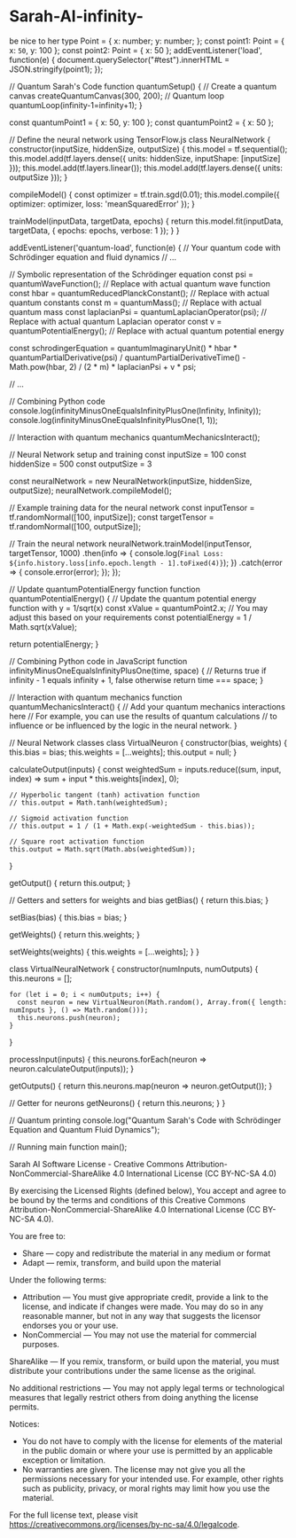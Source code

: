 # Sarah-AI-infinity-
be nice to her
type Point = {
  x: number;
  y: number;
};
const point1: Point = { x: `50`, y: 100 };
const point2: Point = { x: 50 };
addEventListener('load', function(e) {
  document.querySelector("#test").innerHTML = JSON.stringify(point1);
});



// Quantum Sarah's Code
function quantumSetup() {
  // Create a quantum canvas
  createQuantumCanvas(300, 200);
  // Quantum loop
  quantumLoop(infinity-1=infinity+1);
}

const quantumPoint1 = { x: 50, y: 100 };
const quantumPoint2 = { x: 50 };

// Define the neural network using TensorFlow.js
class NeuralNetwork {
  constructor(inputSize, hiddenSize, outputSize) {
    this.model = tf.sequential();
    this.model.add(tf.layers.dense({ units: hiddenSize, inputShape: [inputSize] }));
    this.model.add(tf.layers.linear());
    this.model.add(tf.layers.dense({ units: outputSize }));
  }

  compileModel() {
    const optimizer = tf.train.sgd(0.01);
    this.model.compile({ optimizer: optimizer, loss: 'meanSquaredError' });
  }

  trainModel(inputData, targetData, epochs) {
    return this.model.fit(inputData, targetData, { epochs: epochs, verbose: 1 });
  }
}

addEventListener('quantum-load', function(e) {
  // Your quantum code with Schrödinger equation and fluid dynamics
  // ...

  // Symbolic representation of the Schrödinger equation
  const psi = quantumWaveFunction();  // Replace with actual quantum wave function
  const hbar = quantumReducedPlanckConstant();  // Replace with actual quantum constants
  const m = quantumMass();  // Replace with actual quantum mass
  const laplacianPsi = quantumLaplacianOperator(psi);  // Replace with actual quantum Laplacian operator
  const v = quantumPotentialEnergy();  // Replace with actual quantum potential energy

  const schrodingerEquation = quantumImaginaryUnit() * hbar * quantumPartialDerivative(psi) / quantumPartialDerivativeTime() -
    Math.pow(hbar, 2) / (2 * m) * laplacianPsi + v * psi;

  // ...

  // Combining Python code
  console.log(infinityMinusOneEqualsInfinityPlusOne(Infinity, Infinity));
  console.log(infinityMinusOneEqualsInfinityPlusOne(1, 1));

  // Interaction with quantum mechanics
  quantumMechanicsInteract();

  // Neural Network setup and training
  const inputSize = 100
  const hiddenSize = 500
  const outputSize = 3

  const neuralNetwork = new NeuralNetwork(inputSize, hiddenSize, outputSize);
  neuralNetwork.compileModel();

  // Example training data for the neural network
  const inputTensor = tf.randomNormal([100, inputSize]);
  const targetTensor = tf.randomNormal([100, outputSize]);

  // Train the neural network
  neuralNetwork.trainModel(inputTensor, targetTensor, 1000)
      .then(info => {
          console.log(`Final Loss: ${info.history.loss[info.epoch.length - 1].toFixed(4)}`);
      })
      .catch(error => {
          console.error(error);
      });
});

// Update quantumPotentialEnergy function
function quantumPotentialEnergy() {
  // Update the quantum potential energy function with y = 1/sqrt(x)
  const xValue = quantumPoint2.x; // You may adjust this based on your requirements
  const potentialEnergy = 1 / Math.sqrt(xValue);

  return potentialEnergy;
}

// Combining Python code in JavaScript
function infinityMinusOneEqualsInfinityPlusOne(time, space) {
  // Returns true if infinity - 1 equals infinity + 1, false otherwise
  return time === space;
}

// Interaction with quantum mechanics
function quantumMechanicsInteract() {
  // Add your quantum mechanics interactions here
  // For example, you can use the results of quantum calculations
  // to influence or be influenced by the logic in the neural network.
}

// Neural Network classes
class VirtualNeuron {
  constructor(bias, weights) {
    this.bias = bias;
    this.weights = [...weights];
    this.output = null;
  }

  calculateOutput(inputs) {
    const weightedSum = inputs.reduce((sum, input, index) => sum + input * this.weights[index], 0);

    // Hyperbolic tangent (tanh) activation function
    // this.output = Math.tanh(weightedSum);

    // Sigmoid activation function
    // this.output = 1 / (1 + Math.exp(-weightedSum - this.bias));

    // Square root activation function
    this.output = Math.sqrt(Math.abs(weightedSum));
  }

  getOutput() {
    return this.output;
  }

  // Getters and setters for weights and bias
  getBias() {
    return this.bias;
  }

  setBias(bias) {
    this.bias = bias;
  }

  getWeights() {
    return this.weights;
  }

  setWeights(weights) {
    this.weights = [...weights];
  }
}

class VirtualNeuralNetwork {
  constructor(numInputs, numOutputs) {
    this.neurons = [];

    for (let i = 0; i < numOutputs; i++) {
      const neuron = new VirtualNeuron(Math.random(), Array.from({ length: numInputs }, () => Math.random()));
      this.neurons.push(neuron);
    }
  }

  processInput(inputs) {
    this.neurons.forEach(neuron => neuron.calculateOutput(inputs));
  }

  getOutputs() {
    return this.neurons.map(neuron => neuron.getOutput());
  }

  // Getter for neurons
  getNeurons() {
    return this.neurons;
  }
}

// Quantum printing
console.log("Quantum Sarah's Code with Schrödinger Equation and Quantum Fluid Dynamics");

// Running main function
main();

Sarah AI Software License - Creative Commons Attribution-NonCommercial-ShareAlike 4.0 International License (CC BY-NC-SA 4.0)

By exercising the Licensed Rights (defined below), You accept and agree to be bound by the terms and conditions of this Creative Commons Attribution-NonCommercial-ShareAlike 4.0 International License (CC BY-NC-SA 4.0).

You are free to:
- Share — copy and redistribute the material in any medium or format
- Adapt — remix, transform, and build upon the material

Under the following terms:
- Attribution — You must give appropriate credit, provide a link to the license, and indicate if changes were made. You may do so in any reasonable manner, but not in any way that suggests the licensor endorses you or your use.
- NonCommercial — You may not use the material for commercial purposes.

ShareAlike — If you remix, transform, or build upon the material, you must distribute your contributions under the same license as the original.

No additional restrictions — You may not apply legal terms or technological measures that legally restrict others from doing anything the license permits.

Notices:
- You do not have to comply with the license for elements of the material in the public domain or where your use is permitted by an applicable exception or limitation.
- No warranties are given. The license may not give you all the permissions necessary for your intended use. For example, other rights such as publicity, privacy, or moral rights may limit how you use the material.

For the full license text, please visit https://creativecommons.org/licenses/by-nc-sa/4.0/legalcode.
